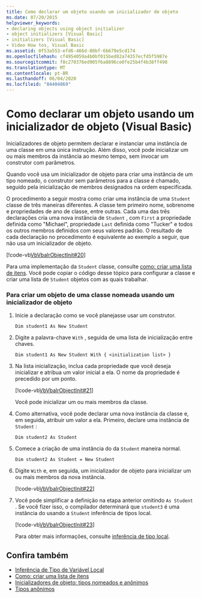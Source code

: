 ```yaml
---
title: Como declarar um objeto usando um inicializador de objeto
ms.date: 07/20/2015
helpviewer_keywords:
- declaring objects using object initializer
- object initializers [Visual Basic]
- initializers [Visual Basic]
- Video How tos, Visual Basic
ms.assetid: 0f53a553-efd6-466d-80bf-6b679e5cd174
ms.openlocfilehash: cf4954059a4b0bf015bed82a74357ecfd5f5987e
ms.sourcegitcommit: f8c270376ed905f6a8896ce0fe25b4f4b38ff498
ms.translationtype: MT
ms.contentlocale: pt-BR
ms.lasthandoff: 06/04/2020
ms.locfileid: "84404869"
---
```

# <a name="how-to-declare-an-object-by-using-an-object-initializer-visual-basic"></a>Como declarar um objeto usando um inicializador de objeto (Visual Basic)
Inicializadores de objeto permitem declarar e instanciar uma instância de uma classe em uma única instrução. Além disso, você pode inicializar um ou mais membros da instância ao mesmo tempo, sem invocar um construtor com parâmetros.  
  
 Quando você usa um inicializador de objeto para criar uma instância de um tipo nomeado, o construtor sem parâmetros para a classe é chamado, seguido pela inicialização de membros designados na ordem especificada.  
  
 O procedimento a seguir mostra como criar uma instância de uma `Student` classe de três maneiras diferentes. A classe tem primeiro nome, sobrenome e propriedades de ano de classe, entre outras. Cada uma das três declarações cria uma nova instância de `Student` , com `First` a propriedade definida como "Michael", propriedade `Last` definida como "Tucker" e todos os outros membros definidos com seus valores padrão. O resultado de cada declaração no procedimento é equivalente ao exemplo a seguir, que não usa um inicializador de objeto.  
  
 [!code-vb[VbVbalrObjectInit#20](~/samples/snippets/visualbasic/VS_Snippets_VBCSharp/VbVbalrObjectInit/VB/Class2.vb#20)]  
  
 Para uma implementação da `Student` classe, consulte [como: criar uma lista de itens](../../concepts/linq/how-to-create-a-list-of-items.md). Você pode copiar o código desse tópico para configurar a classe e criar uma lista de `Student` objetos com as quais trabalhar.  
  
### <a name="to-create-an-object-of-a-named-class-by-using-an-object-initializer"></a>Para criar um objeto de uma classe nomeada usando um inicializador de objeto  
  
1. Inicie a declaração como se você planejasse usar um construtor.  
  
     `Dim student1 As New Student`  
  
2. Digite a palavra-chave `With` , seguida de uma lista de inicialização entre chaves.  
  
     `Dim student1 As New Student With { <initialization list> }`  
  
3. Na lista inicialização, inclua cada propriedade que você deseja inicializar e atribua um valor inicial a ela. O nome da propriedade é precedido por um ponto.  
  
     [!code-vb[VbVbalrObjectInit#21](~/samples/snippets/visualbasic/VS_Snippets_VBCSharp/VbVbalrObjectInit/VB/Class2.vb#21)]  
  
     Você pode inicializar um ou mais membros da classe.  
  
4. Como alternativa, você pode declarar uma nova instância da classe e, em seguida, atribuir um valor a ela. Primeiro, declare uma instância de `Student` :  
  
     `Dim student2 As Student`  
  
5. Comece a criação de uma instância do da `Student` maneira normal.  
  
     `Dim student2 As Student = New Student`  
  
6. Digite `With` e, em seguida, um inicializador de objeto para inicializar um ou mais membros da nova instância.  
  
     [!code-vb[VbVbalrObjectInit#22](~/samples/snippets/visualbasic/VS_Snippets_VBCSharp/VbVbalrObjectInit/VB/Class2.vb#22)]  
  
7. Você pode simplificar a definição na etapa anterior omitindo `As Student` . Se você fizer isso, o compilador determinará que `student3` é uma instância do usando a `Student` inferência de tipos local.  
  
     [!code-vb[VbVbalrObjectInit#23](~/samples/snippets/visualbasic/VS_Snippets_VBCSharp/VbVbalrObjectInit/VB/Class2.vb#23)]  
  
     Para obter mais informações, consulte [inferência de tipo local](../variables/local-type-inference.md).  
  
## <a name="see-also"></a>Confira também

- [Inferência de Tipo de Variável Local](../variables/local-type-inference.md)
- [Como: criar uma lista de itens](../../concepts/linq/how-to-create-a-list-of-items.md)
- [Inicializadores de objeto: tipos nomeados e anônimos](object-initializers-named-and-anonymous-types.md)
- [Tipos anônimos](anonymous-types.md)
